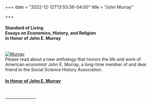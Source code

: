 +++
date = "2022-12-12T13:53:36-04:00"
title = "John Murray"

+++

#### **Standard of Living<br />Essays on Economics, History, and Religion<br />in Honor of John E. Murray**  
<br />
<a target="_blank" href="https://link.springer.com/book/10.1007/978-3-031-06477-7?">
<img src="/images/Murray.jpg" alt="Murray"></a>  
<br />  
Please read about a new anthology that honors the life and work of American economist John E. Murray, a long-time member of and dear friend to the Social Science History Association.  

#### [In Honor of John E. Murray](https://ssha.org/news/)
<br /><hr width="100"> 
